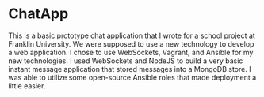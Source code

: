 # ChatApp

This is a basic prototype chat application that I wrote for a school project at Franklin University.  We were supposed to use a new technology to develop a web application.  I chose to use WebSockets, Vagrant, and Ansible for my new technologies.  I used WebSockets and NodeJS to build a very basic instant message application that stored messages into a MongoDB store.  I was able to utilize some open-source Ansible roles that made deployment a little easier.
